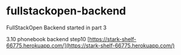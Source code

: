 # fullstackopen-backend
FullStackOpen Backend started in part 3



3.10 phonebook backend step10
[https://stark-shelf-66775.herokuapp.com/](https://stark-shelf-66775.herokuapp.com/)